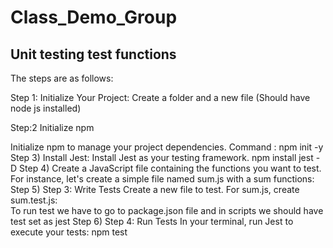 # Class_Demo_Group
## Unit testing test functions
 The steps are as follows:

 <p>Step 1: Initialize Your Project: Create a folder and a new file (Should have node js installed)</p>
 <p> Step:2 Initialize npm </p> 
 
Initialize npm to manage your project dependencies.
    Command : npm init -y
Step 3) Install Jest:
Install Jest as your testing framework.
npm install jest -D
Step 4) Create a JavaScript file containing the functions you want to test. For instance, let's create a simple file named sum.js with a sum functions:
Step 5) Step 3: Write Tests
Create a new file to test. For sum.js, create sum.test.js:\
To run test we have to go to package.json file and in scripts we should have test set as jest
Step 6) Step 4: Run Tests
In your terminal, run Jest to execute your tests:
npm test

